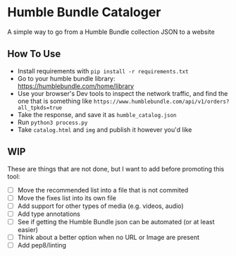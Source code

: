 # Humble Bundle Cataloger

A simple way to go from a Humble Bundle collection JSON to a website

## How To Use

- Install requirements with `pip install -r requirements.txt`
- Go to your humble bundle library: https://humblebundle.com/home/library
- Use your browser's Dev tools to inspect the network traffic, and find the one that is something like `https://www.humblebundle.com/api/v1/orders?all_tpkds=true`
- Take the response, and save it as `humble_catalog.json`
- Run `python3 process.py`
- Take `catalog.html` and `img` and publish it however you'd like

## WIP
These are things that are not done, but I want to add before promoting this tool:

- [ ] Move the recommended list into a file that is not commited
- [ ] Move the fixes list into its own file
- [ ] Add support for other types of media (e.g. videos, audio)
- [ ] Add type annotations
- [ ] See if getting the Humble Bundle json can be automated (or at least easier)
- [ ] Think about a better option when no URL or Image are present
- [ ] Add pep8/linting